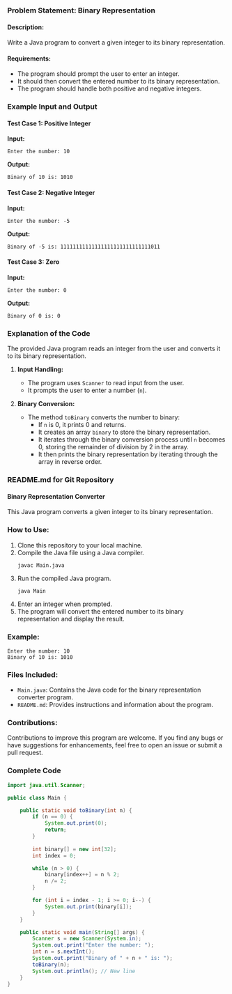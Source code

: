 ### Problem Statement: Binary Representation

#### Description:
Write a Java program to convert a given integer to its binary representation.

#### Requirements:
- The program should prompt the user to enter an integer.
- It should then convert the entered number to its binary representation.
- The program should handle both positive and negative integers.

### Example Input and Output

#### Test Case 1: Positive Integer
**Input:**
```
Enter the number: 10
```
**Output:**
```
Binary of 10 is: 1010
```

#### Test Case 2: Negative Integer
**Input:**
```
Enter the number: -5
```
**Output:**
```
Binary of -5 is: 11111111111111111111111111111011
```

#### Test Case 3: Zero
**Input:**
```
Enter the number: 0
```
**Output:**
```
Binary of 0 is: 0
```

### Explanation of the Code

The provided Java program reads an integer from the user and converts it to its binary representation.

1. **Input Handling:**
   - The program uses `Scanner` to read input from the user.
   - It prompts the user to enter a number (`n`).

2. **Binary Conversion:**
   - The method `toBinary` converts the number to binary:
     - If `n` is 0, it prints 0 and returns.
     - It creates an array `binary` to store the binary representation.
     - It iterates through the binary conversion process until `n` becomes 0, storing the remainder of division by 2 in the array.
     - It then prints the binary representation by iterating through the array in reverse order.

### README.md for Git Repository

#### Binary Representation Converter

This Java program converts a given integer to its binary representation.

### How to Use:
1. Clone this repository to your local machine.
2. Compile the Java file using a Java compiler.
   ```
   javac Main.java
   ```
3. Run the compiled Java program.
   ```
   java Main
   ```
4. Enter an integer when prompted.
5. The program will convert the entered number to its binary representation and display the result.

### Example:
```
Enter the number: 10
Binary of 10 is: 1010
```

### Files Included:
- `Main.java`: Contains the Java code for the binary representation converter program.
- `README.md`: Provides instructions and information about the program.

### Contributions:
Contributions to improve this program are welcome. If you find any bugs or have suggestions for enhancements, feel free to open an issue or submit a pull request.

### Complete Code

```java
import java.util.Scanner;

public class Main {

    public static void toBinary(int n) {
        if (n == 0) {
            System.out.print(0);
            return;
        }
        
        int binary[] = new int[32];
        int index = 0;

        while (n > 0) {
            binary[index++] = n % 2;
            n /= 2;
        }

        for (int i = index - 1; i >= 0; i--) {
            System.out.print(binary[i]);
        }
    }

    public static void main(String[] args) {
        Scanner s = new Scanner(System.in);
        System.out.print("Enter the number: ");
        int n = s.nextInt();
        System.out.print("Binary of " + n + " is: ");
        toBinary(n);
        System.out.println(); // New line
    }
}
```